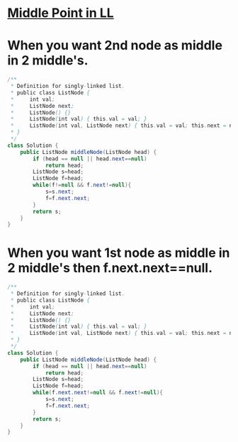 # [**Middle Point in LL**](https://leetcode.com/problems/middle-of-the-linked-list/)
# When you want 2nd node as middle in 2 middle's.
```java
/**
 * Definition for singly-linked list.
 * public class ListNode {
 *     int val;
 *     ListNode next;
 *     ListNode() {}
 *     ListNode(int val) { this.val = val; }
 *     ListNode(int val, ListNode next) { this.val = val; this.next = next; }
 * }
 */
class Solution {
    public ListNode middleNode(ListNode head) {
        if (head == null || head.next==null)
            return head;
        ListNode s=head;
        ListNode f=head;
        while(f!=null && f.next!=null){
            s=s.next;
            f=f.next.next;
        }
        return s;
    }
}
```
# When you want 1st node as middle in 2 middle's then f.next.next==null.
```java
/**
 * Definition for singly-linked list.
 * public class ListNode {
 *     int val;
 *     ListNode next;
 *     ListNode() {}
 *     ListNode(int val) { this.val = val; }
 *     ListNode(int val, ListNode next) { this.val = val; this.next = next; }
 * }
 */
class Solution {
    public ListNode middleNode(ListNode head) {
        if (head == null || head.next==null)
            return head;
        ListNode s=head;
        ListNode f=head;
        while(f.next.next!=null && f.next!=null){
            s=s.next;
            f=f.next.next;
        }
        return s;
    }
}
```
